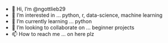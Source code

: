 - 👋 Hi, I’m @ngottlieb29
- 👀 I’m interested in ... python, r, data-science, machine learning
- 🌱 I’m currently learning ... python
- 💞️ I’m looking to collaborate on ... beginner projects
- 📫 How to reach me ... on here plz

<!---
ngottlieb29/ngottlieb29 is a ✨ special ✨ repository because its `README.md` (this file) appears on your GitHub profile.
You can click the Preview link to take a look at your changes.
--->
